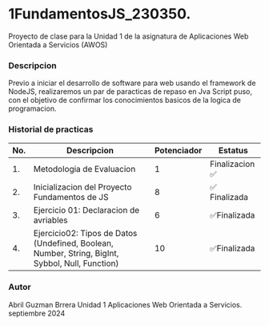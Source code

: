 # 1FundamentosJS_230350.
Proyecto de clase para la Unidad 1 de la asignatura de Aplicaciones Web Orientada a Servicios (AWOS)


### Descripcion 
Previo a iniciar el desarrollo de software para web usando el framework de NodeJS, realizaremos un par de paracticas de repaso en Jva Script puso, con el objetivo de confirmar los conocimientos basicos de la logica de programacion.

### Historial de practicas

|No.| Descripcion|Potenciador| Estatus
|---|---|---|---|
|1.| Metodologia de Evaluacion|1| Finalizacion ✅ |
|2.| Inicializacion del Proyecto Fundamentos de JS|8|✅ Finalizada|
|3.|Ejercicio 01: Declaracion de avriables|6|✅Finalizada|
|4.|Ejercicio02: Tipos de Datos (Undefined, Boolean, Number, String, BigInt, Sybbol, Null, Function)|10|✅Finalizada|

### Autor 
Abril Guzman Brrera
Unidad 1
Aplicaciones Web Orientada a Servicios.
septiembre 2024 



